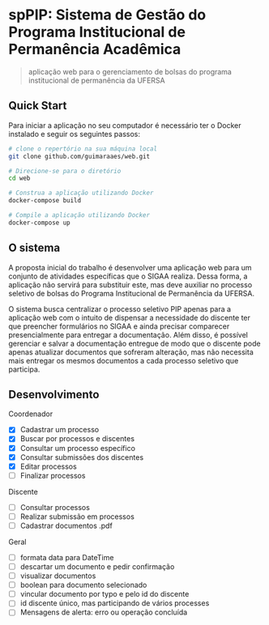 # spPIP: Sistema de Gestão do Programa Institucional de Permanência Acadêmica

> aplicação web para o gerenciamento de bolsas do programa institucional de permanência da UFERSA

## Quick Start

Para iniciar a aplicação no seu computador é necessário ter o Docker instalado e seguir os seguintes passos:

```bash
# clone o repertório na sua máquina local
git clone github.com/guimaraaes/web.git

# Direcione-se para o diretório
cd web

# Construa a aplicação utilizando Docker
docker-compose build

# Compile a aplicação utilizando Docker
docker-compose up
```

## O sistema

A proposta inicial do trabalho é desenvolver uma aplicação web para um conjunto de atividades específicas que o SIGAA realiza. Dessa forma, a aplicação não servirá para substituir este, mas deve auxiliar no processo seletivo de bolsas do Programa Institucional de Permanência da UFERSA.

O sistema busca centralizar o processo seletivo PIP apenas para a aplicação web com o intuito de dispensar a necessidade do discente ter que preencher formulários no SIGAA e ainda precisar comparecer presencialmente para entregar a documentação. Além disso, é possível gerenciar e salvar a documentação entregue de modo que o discente pode apenas atualizar documentos que sofreram alteração, mas não necessita mais entregar os mesmos documentos a cada processo seletivo que participa.

## Desenvolvimento

Coordenador

- [x] Cadastrar um processo
- [x] Buscar por processos e discentes
- [x] Consultar um processo específico
- [x] Consultar submissões dos discentes
- [x] Editar processos
- [ ] Finalizar processos
<!-- - [ ] Excluir processos -->

Discente

- [ ] Consultar processos
- [ ] Realizar submissão em processos
- [ ] Cadastrar documentos .pdf
<!-- - [ ] Envio de e-mail para o discente -->

Geral

- [ ] formata data para DateTime
- [ ] descartar um documento e pedir confirmação
- [ ] visualizar documentos
- [ ] boolean para documento selecionado
- [ ] vincular documento por typo e pelo id do discente
- [ ] id discente único, mas participando de vários processes
- [ ] Mensagens de alerta: erro ou operação concluída

